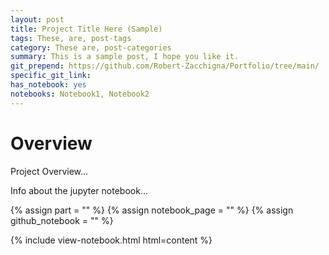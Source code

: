 ```yaml
---
layout: post
title: Project Title Here (Sample)
tags: These, are, post-tags
category: These are, post-categories
summary: This is a sample post, I hope you like it.
git_prepend: https://github.com/Robert-Zacchigna/Portfolio/tree/main/
specific_git_link: 
has_notebook: yes
notebooks: Notebook1, Notebook2
---
```


# Overview

Project Overview...


Info about the jupyter notebook...

{% assign part = "" %}
{% assign notebook_page = "" %}
{% assign github_notebook = "" %}

{% include view-notebook.html html=content %}

